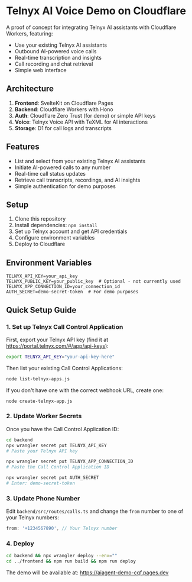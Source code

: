 # Telnyx AI Voice Demo on Cloudflare

A proof of concept for integrating Telnyx AI assistants with Cloudflare Workers, featuring:
- Use your existing Telnyx AI assistants
- Outbound AI-powered voice calls
- Real-time transcription and insights
- Call recording and chat retrieval
- Simple web interface

## Architecture

1. **Frontend**: SvelteKit on Cloudflare Pages
2. **Backend**: Cloudflare Workers with Hono
3. **Auth**: Cloudflare Zero Trust (for demo) or simple API keys
4. **Voice**: Telnyx Voice API with TeXML for AI interactions
5. **Storage**: D1 for call logs and transcripts

## Features

- List and select from your existing Telnyx AI assistants
- Initiate AI-powered calls to any number
- Real-time call status updates
- Retrieve call transcripts, recordings, and AI insights
- Simple authentication for demo purposes

## Setup

1. Clone this repository
2. Install dependencies: `npm install`
3. Set up Telnyx account and get API credentials
4. Configure environment variables
5. Deploy to Cloudflare

## Environment Variables

```
TELNYX_API_KEY=your_api_key
TELNYX_PUBLIC_KEY=your_public_key  # Optional - not currently used
TELNYX_APP_CONNECTION_ID=your_connection_id
AUTH_SECRET=demo-secret-token  # For demo purposes
```

## Quick Setup Guide

### 1. Set up Telnyx Call Control Application

First, export your Telnyx API key (find it at https://portal.telnyx.com/#/app/api-keys):
```bash
export TELNYX_API_KEY="your-api-key-here"
```

Then list your existing Call Control Applications:
```bash
node list-telnyx-apps.js
```

If you don't have one with the correct webhook URL, create one:
```bash
node create-telnyx-app.js
```

### 2. Update Worker Secrets

Once you have the Call Control Application ID:
```bash
cd backend
npx wrangler secret put TELNYX_API_KEY
# Paste your Telnyx API key

npx wrangler secret put TELNYX_APP_CONNECTION_ID  
# Paste the Call Control Application ID

npx wrangler secret put AUTH_SECRET
# Enter: demo-secret-token
```

### 3. Update Phone Number

Edit `backend/src/routes/calls.ts` and change the `from` number to one of your Telnyx numbers:
```typescript
from: '+1234567890', // Your Telnyx number
```

### 4. Deploy

```bash
cd backend && npx wrangler deploy --env=""
cd ../frontend && npm run build && npm run deploy
```

The demo will be available at: https://aiagent-demo-cqf.pages.dev